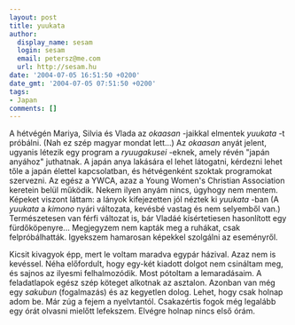 ```yaml
---
layout: post
title: yuukata
author:
  display_name: sesam
  login: sesam
  email: petersz@me.com
  url: http://sesam.hu
date: '2004-07-05 16:51:50 +0200'
date_gmt: '2004-07-05 07:51:50 +0200'
tags:
- Japan
comments: []
---
```


A hétvégén Mariya, Silvia és Vlada az _okaasan_ -jaikkal elmentek _yuukata_ -t próbálni. (Nah ez szép magyar mondat lett...) Az _okaasan_ anyát jelent, ugyanis létezik egy program a _ryuugakusei_ -eknek, amely révén "japán anyához" juthatnak. A japán anya lakására el lehet látogatni, kérdezni lehet tőle a japán élettel kapcsolatban, és hétvégenként szoktak programokat szervezni. Az egész a YWCA, azaz a Young Women's Christian Association keretein belül működik. Nekem ilyen anyám nincs, úgyhogy nem mentem. Képeket viszont láttam: a lányok kifejezetten jól néztek ki _yuukata_ -ban (A _yuukata_ a _kimono_ nyári változata, kevésbé vastag és nem selyemből van.) Természetesen van férfi változat is, bár Vladáé kísértetiesen hasonlított egy fürdőköpenyre... Megjegyzem nem kapták meg a ruhákat, csak felpróbálhatták. Igyekszem hamarosan képekkel szolgálni az eseményről.

Kicsit kivagyok épp, mert le voltam maradva egypár házival. Azaz nem is kevéssel. Néha előfordult, hogy egy-két kiadott dolgot nem csináltam meg, és sajnos az ilyesmi felhalmozódik. Most pótoltam a lemaradásaim. A feladatlapok egész szép köteget alkotnak az asztalon. Azonban van még egy _sakubun_ (fogalmazás) és az kegyetlen dolog. Lehet, hogy csak holnap adom be. Már zúg a fejem a nyelvtantól. Csakazértis fogok még legalább egy órát olvasni mielőtt lefekszem. Elvégre holnap nincs első órám.
